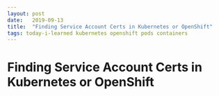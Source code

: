 ```yaml
---
layout: post
date:   2019-09-13
title:  "Finding Service Account Certs in Kubernetes or OpenShift"
tags: today-i-learned kubernetes openshift pods containers
---
```


# Finding Service Account Certs in Kubernetes or OpenShift